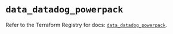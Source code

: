 # `data_datadog_powerpack`

Refer to the Terraform Registry for docs: [`data_datadog_powerpack`](https://registry.terraform.io/providers/datadog/datadog/3.59.1/docs/data-sources/powerpack).
